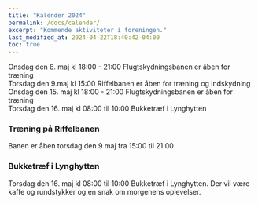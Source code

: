 ```yaml
---
title: "Kalender 2024"
permalink: /docs/calendar/
excerpt: "Kommende aktiviteter i foreningen."
last_modified_at: 2024-04-22T18:40:42-04:00
toc: true
---     
```


Onsdag den 8. maj kl 18:00 - 21:00 Flugtskydningsbanen er åben for træning       
Torsdag den 9.maj kl 15:00 Riffelbanen er åben for træning og indskydning     
Onsdag den 15. maj kl 18:00 - 21:00 Flugtskydningsbanen er åben for træning       
Torsdag den 16. maj kl 08:00 til 10:00 Bukketræf i Lynghytten     

### Træning på Riffelbanen
Banen er åben torsdag den 9 maj fra 15:00 til 21:00  

### Bukketræf i Lynghytten
Torsdag den 16. maj kl 08:00 til 10:00 Bukketræf i Lynghytten.
Der vil være kaffe og rundstykker og en snak om morgenens oplevelser.

